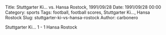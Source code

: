 Title: Stuttgarter Ki… vs. Hansa Rostock, 1991/09/28
Date: 1991/09/28 00:00
Category: sports
Tags: football, football scores, Stuttgarter Ki…, Hansa Rostock
Slug: stuttgarter-ki-vs-hansa-rostock
Author: carbonero


Stuttgarter Ki… 1 - 1 Hansa Rostock
